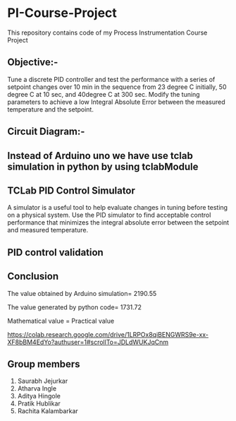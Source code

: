 # PI-Course-Project
This repository contains code of my Process Instrumentation Course Project
## Objective:-
Tune a discrete PID controller and test the performance with a series of
setpoint changes over 10 min in the sequence from 23 degree C initially, 50 degree C at 10 sec, and
40degree C at 300 sec. Modify the tuning parameters to achieve a low Integral Absolute Error
between the measured temperature and the setpoint.
## Circuit Diagram:-
## Instead of Arduino uno we have use tclab simulation in python by using tclabModule 
## TCLab PID Control Simulator
A simulator is a useful tool to help evaluate changes in tuning before testing on
a physical system. Use the PID simulator to find acceptable control performance that
minimizes the integral absolute error between the setpoint and measured temperature.
## PID control validation
## Conclusion
The value obtained by Arduino simulation= 2190.55

The value generated by python code= 1731.72

Mathematical value = Practical value

https://colab.research.google.com/drive/1LRPOx8qiBENGWRS9e-xx-XF8bBM4EdYo?authuser=1#scrollTo=JDLdWUKJqCnm
## Group members
1. Saurabh Jejurkar
2. Atharva Ingle
3. Aditya Hingole
4. Pratik Hublikar
5. Rachita Kalambarkar

